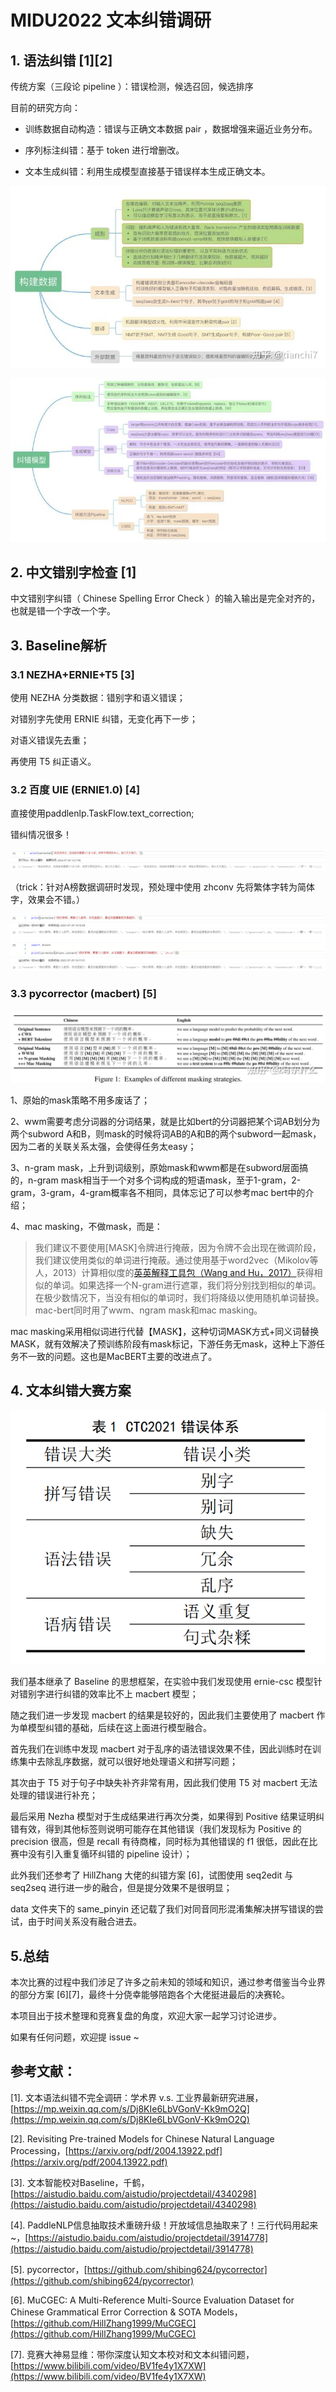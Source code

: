 # MIDU2022 文本纠错调研

## 1. 语法纠错 [1][2]
传统方案（三段论 pipeline ）：错误检测，候选召回，候选排序

目前的研究方向：

* 训练数据自动构造：错误与正确文本数据 pair ，数据增强来逼近业务分布。

* 序列标注纠错：基于 token 进行增删改。
* 文本生成纠错：利用生成模型直接基于错误样本生成正确文本。

![image](https://github.com/realRoc/MIDU2022/blob/main/pic/1.%20ct_methods.png)

![image](https://github.com/realRoc/MIDU2022/blob/main/pic/2.%20ct_models.png)

## 2. 中文错别字检查 [1]
中文错别字纠错（ Chinese Spelling Error Check ）的输入输出是完全对齐的，也就是错一个字改一个字。

## 3. Baseline解析
### 3.1 NEZHA+ERNIE+T5 [3]

使用 NEZHA 分类数据：错别字和语义错误；

对错别字先使用 ERNIE 纠错，无变化再下一步；

对语义错误先去重；

再使用 T5 纠正语义。

### 3.2 百度 UIE (ERNIE1.0) [4]

直接使用paddlenlp.TaskFlow.text_correction;

错纠情况很多！

![image](https://github.com/realRoc/MIDU2022/blob/main/pic/3.%20UIE_error.png)

（trick：针对A榜数据调研时发现，预处理中使用 zhconv 先将繁体字转为简体字，效果会不错。）

![image](https://github.com/realRoc/MIDU2022/blob/main/pic/4.%20UIE_trick.png)

### 3.3 pycorrector (macbert) [5]

![image](https://github.com/realRoc/MIDU2022/blob/main/pic/5.%20macbert_masking_strategies.png)

1、原始的mask策略不用多废话了；

2、wwm需要考虑分词器的分词结果，就是比如bert的分词器把某个词AB划分为两个subword A和B，则mask的时候将词AB的A和B的两个subword一起mask，因为二者的关联关系太强，会使得任务太easy；

3、n-gram mask，上升到词级别，原始mask和wwm都是在subword层面搞的，n-gram mask相当于一个对多个词构成的短语mask，至于1-gram，2-gram，3-gram，4-gram概率各不相同，具体忘记了可以参考mac bert中的介绍；

4、mac masking，不做mask，而是：

>我们建议不要使用[MASK]令牌进行掩蔽，因为令牌不会出现在微调阶段，我们建议使用类似的单词进行掩蔽。通过使用基于word2vec（Mikolov等人，2013）计算相似度的[英英解释工具包（Wang and Hu，2017）](https://link.zhihu.com/?target=https%3A//github.com/chatopera/Synonyms)获得相似的单词。如果选择一个N-gram进行遮罩，我们将分别找到相似的单词。在极少数情况下，当没有相似的单词时，我们将降级以使用随机单词替换。
mac-bert同时用了wwm、ngram mask和mac masking。

mac masking采用相似词进行代替【MASK】，这种切词MASK方式+同义词替换MASK，就有效解决了预训练阶段有mask标记，下游任务无mask，这种上下游任务不一致的问题。这也是MacBERT主要的改进点了。


## 4. 文本纠错大赛方案

![image](https://github.com/realRoc/MIDU2022/blob/main/pic/6.%20ct_errors.png)

我们基本继承了 Baseline 的思想框架，在实验中我们发现使用 ernie-csc 模型针对错别字进行纠错的效率比不上 macbert 模型；

随之我们进一步发现 macbert 的结果是较好的，因此我们主要使用了 macbert 作为单模型纠错的基础，后续在这上面进行模型融合。

首先我们在训练中发现 macbert 对于乱序的语法错误效果不佳，因此训练时在训练集中去除乱序数据，就可以很好地处理语义和拼写问题；

其次由于 T5 对于句子中缺失补齐非常有用，因此我们使用 T5 对 macbert 无法处理的错误进行补充；

最后采用 Nezha 模型对于生成结果进行再次分类，如果得到 Positive 结果证明纠错有效，得到其他标签则说明可能存在其他错误（我们发现标为 Positive 的 precision 很高，但是 recall 有待商榷，同时标为其他错误的 f1 很低，因此在比赛中没有引入重复循环纠错的 pipeline 设计）；

此外我们还参考了 HillZhang 大佬的纠错方案 [6]，试图使用 seq2edit 与 seq2seq 进行进一步的融合，但是提分效果不是很明显；

data 文件夹下的 same_pinyin 还记载了我们对同音同形混淆集解决拼写错误的尝试，由于时间关系没有融合进去。


## 5.总结

本次比赛的过程中我们涉足了许多之前未知的领域和知识，通过参考借鉴当今业界的部分方案 [6][7]，最终十分侥幸能够陪跑各个大佬挺进最后的决赛轮。

本项目出于技术整理和竞赛复盘的角度，欢迎大家一起学习讨论进步。

如果有任何问题，欢迎提 issue ~




## 参考文献：

[1]. 文本语法纠错不完全调研：学术界 v.s. 工业界最新研究进展，[https://mp.weixin.qq.com/s/Dj8KIe6LbVGonV-Kk9mO2Q](https://mp.weixin.qq.com/s/Dj8KIe6LbVGonV-Kk9mO2Q)

[2]. Revisiting Pre-trained Models for Chinese Natural Language Processing，[https://arxiv.org/pdf/2004.13922.pdf](https://arxiv.org/pdf/2004.13922.pdf)

[3]. 文本智能校对Baseline，千鹤，[https://aistudio.baidu.com/aistudio/projectdetail/4340298](https://aistudio.baidu.com/aistudio/projectdetail/4340298)

[4]. PaddleNLP信息抽取技术重磅升级！开放域信息抽取来了！三行代码用起来~，[https://aistudio.baidu.com/aistudio/projectdetail/3914778](https://aistudio.baidu.com/aistudio/projectdetail/3914778)

[5]. pycorrector，[https://github.com/shibing624/pycorrector](https://github.com/shibing624/pycorrector)

[6]. MuCGEC: A Multi-Reference Multi-Source Evaluation Dataset for Chinese Grammatical Error Correction & SOTA Models，[https://github.com/HillZhang1999/MuCGEC](https://github.com/HillZhang1999/MuCGEC)

[7]. 竞赛大神易显维：带你深度认知文本校对和文本纠错问题，[https://www.bilibili.com/video/BV1fe4y1X7XW](https://www.bilibili.com/video/BV1fe4y1X7XW)
